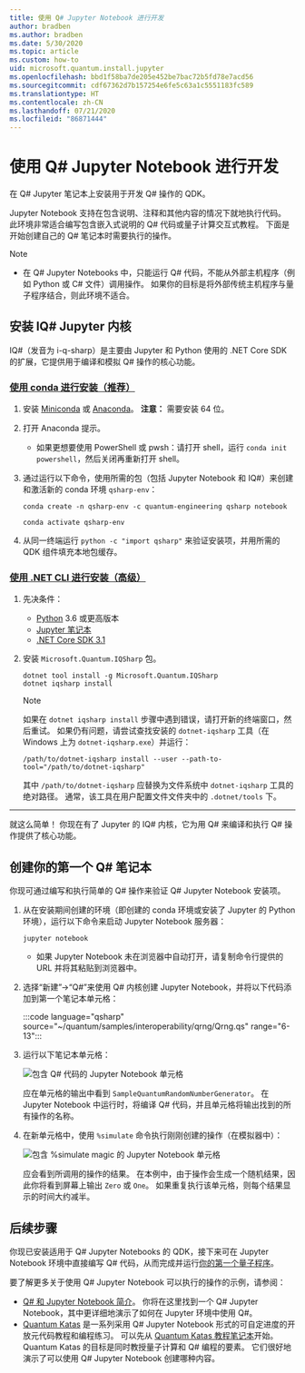 ```yaml
---
title: 使用 Q# Jupyter Notebook 进行开发
author: bradben
ms.author: bradben
ms.date: 5/30/2020
ms.topic: article
ms.custom: how-to
uid: microsoft.quantum.install.jupyter
ms.openlocfilehash: bbd1f58ba7de205e452be7bac72b5fd78e7acd56
ms.sourcegitcommit: cdf67362d7b157254e6fe5c63a1c5551183fc589
ms.translationtype: HT
ms.contentlocale: zh-CN
ms.lasthandoff: 07/21/2020
ms.locfileid: "86871444"
---
```

# <a name="develop-with-q-jupyter-notebooks"></a>使用 Q# Jupyter Notebook 进行开发

在 Q# Jupyter 笔记本上安装用于开发 Q# 操作的 QDK。

Jupyter Notebook 支持在包含说明、注释和其他内容的情况下就地执行代码。 此环境非常适合编写包含嵌入式说明的 Q# 代码或量子计算交互式教程。 下面是开始创建自己的 Q# 笔记本时需要执行的操作。

> [!NOTE]
> * 在 Q# Jupyter Notebooks 中，只能运行 Q# 代码，不能从外部主机程序（例如 Python 或 C# 文件）调用操作。 如果你的目标是将外部传统主机程序与量子程序结合，则此环境不适合。

## <a name="install-the-iq-jupyter-kernel"></a>安装 IQ# Jupyter 内核

IQ#（发音为 i-q-sharp）是主要由 Jupyter 和 Python 使用的 .NET Core SDK 的扩展，它提供用于编译和模拟 Q# 操作的核心功能。

### <a name="install-using-conda-recommended"></a>[使用 conda 进行安装（推荐）](#tab/tabid-conda)

1. 安装 [Miniconda](https://docs.conda.io/en/latest/miniconda.html) 或 [Anaconda](https://www.anaconda.com/products/individual#Downloads)。 **注意：** 需要安装 64 位。

1. 打开 Anaconda 提示。

   - 如果更想要使用 PowerShell 或 pwsh：请打开 shell，运行 `conda init powershell`，然后关闭再重新打开 shell。

1. 通过运行以下命令，使用所需的包（包括 Jupyter Notebook 和 IQ#）来创建和激活新的 conda 环境 `qsharp-env`：

    ```
    conda create -n qsharp-env -c quantum-engineering qsharp notebook

    conda activate qsharp-env
    ```

1. 从同一终端运行 `python -c "import qsharp"` 来验证安装项，并用所需的 QDK 组件填充本地包缓存。

### <a name="install-using-net-cli-advanced"></a>[使用 .NET CLI 进行安装（高级）](#tab/tabid-dotnetcli)

1. 先决条件：

    - [Python](https://www.python.org/downloads/) 3.6 或更高版本
    - [Jupyter 笔记本](https://jupyter.readthedocs.io/en/latest/install.html)
    - [.NET Core SDK 3.1](https://dotnet.microsoft.com/download/dotnet-core/3.1)

1. 安装 `Microsoft.Quantum.IQSharp` 包。

    ```dotnetcli
    dotnet tool install -g Microsoft.Quantum.IQSharp
    dotnet iqsharp install
    ```

    > [!NOTE]
    > 如果在 `dotnet iqsharp install` 步骤中遇到错误，请打开新的终端窗口，然后重试。
    > 如果仍有问题，请尝试查找安装的 `dotnet-iqsharp` 工具（在 Windows 上为 `dotnet-iqsharp.exe`）并运行：
    > ```
    > /path/to/dotnet-iqsharp install --user --path-to-tool="/path/to/dotnet-iqsharp"
    > ```
    > 其中 `/path/to/dotnet-iqsharp` 应替换为文件系统中 `dotnet-iqsharp` 工具的绝对路径。
    > 通常，该工具在用户配置文件文件夹中的 `.dotnet/tools` 下。
    
***

就这么简单！ 你现在有了 Jupyter 的 IQ# 内核，它为用 Q# 来编译和执行 Q# 操作提供了核心功能。

## <a name="create-your-first-q-notebook"></a>创建你的第一个 Q# 笔记本

你现可通过编写和执行简单的 Q# 操作来验证 Q# Jupyter Notebook 安装项。

1. 从在安装期间创建的环境（即创建的 conda 环境或安装了 Jupyter 的 Python 环境），运行以下命令来启动 Jupyter Notebook 服务器：

    ```
    jupyter notebook
    ```

    - 如果 Jupyter Notebook 未在浏览器中自动打开，请复制命令行提供的 URL 并将其粘贴到浏览器中。

1. 选择“新建”→“Q#”来使用 Q# 内核创建 Jupyter Notebook，并将以下代码添加到第一个笔记本单元格：

    :::code language="qsharp" source="~/quantum/samples/interoperability/qrng/Qrng.qs" range="6-13":::

1. 运行以下笔记本单元格：

    ![包含 Q# 代码的 Jupyter Notebook 单元格](~/media/install-guide-jupyter.png)

    应在单元格的输出中看到 `SampleQuantumRandomNumberGenerator`。 在 Jupyter Notebook 中运行时，将编译 Q# 代码，并且单元格将输出找到的所有操作的名称。

1. 在新单元格中，使用 `%simulate` 命令执行刚刚创建的操作（在模拟器中）：

    ![包含 %simulate magic 的 Jupyter Notebook 单元格](~/media/install-guide-jupyter-simulate.png)

    应会看到所调用的操作的结果。 在本例中，由于操作会生成一个随机结果，因此你将看到屏幕上输出 `Zero` 或 `One`。 如果重复执行该单元格，则每个结果显示的时间大约减半。

## <a name="next-steps"></a>后续步骤

你现已安装适用于 Q# Jupyter Notebooks 的 QDK，接下来可在 Jupyter Notebook 环境中直接编写 Q# 代码，从而完成并运行[你的第一个量子程序](xref:microsoft.quantum.quickstarts.qrng)。

要了解更多关于使用 Q# Jupyter Notebook 可以执行的操作的示例，请参阅：

- [Q# 和 Jupyter Notebook 简介](https://docs.microsoft.com/samples/microsoft/quantum/intro-to-qsharp-jupyter/)。 你将在这里找到一个 Q# Jupyter Notebook，其中更详细地演示了如何在 Jupyter 环境中使用 Q#。
- [Quantum Katas](xref:microsoft.quantum.overview.katas) 是一系列采用 Q# Jupyter Notebook 形式的可自定进度的开放元代码教程和编程练习。 可以先从 [Quantum Katas 教程笔记本](https://github.com/microsoft/QuantumKatas#tutorial-topics)开始。 Quantum Katas 的目标是同时教授量子计算和 Q# 编程的要素。 它们很好地演示了可以使用 Q# Jupyter Notebook 创建哪种内容。
